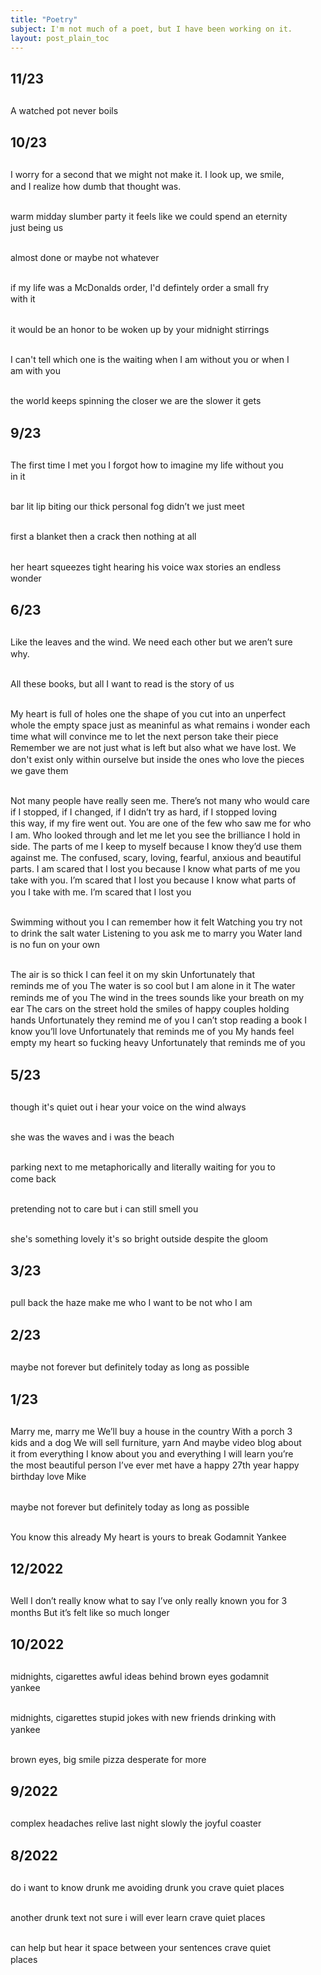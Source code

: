```yaml
---
title: "Poetry"
subject: I'm not much of a poet, but I have been working on it.
layout: post_plain_toc
---
```


<style>
    p {
        white-space: pre-wrap;
        margin-top: 30px;
        line-height: 1.3;
    }
</style>

## 11/23

A watched pot never boils

## 10/23

I worry for a second that we might not make it. I look up, we smile, and I realize how dumb that thought was.

warm midday slumber party
it feels like we could spend an eternity
just being us

almost done
or maybe not
whatever

if my life was a McDonalds order, I'd defintely order a small fry with it

it would be an honor to be woken up by your midnight stirrings

I can't tell which one is the waiting
when I am without you
or when I am with you

the world keeps spinning
the closer we are
the slower it gets

## 9/23

The first time I met you I forgot how to imagine my life without you in it

bar lit lip biting
our thick personal fog
didn’t we just meet

first a blanket
then a crack
then nothing at all

her heart squeezes tight
hearing his voice wax stories
an endless wonder

## 6/23

Like the leaves and the wind. We need each other but we aren’t sure why.

All these books, but all I want to read is the story of us

My heart is full of holes
one the shape of you
cut into an unperfect whole
the empty space just as
meaninful as what remains
i wonder each time
what will convince me to
let the next person take
their piece
Remember we are not just
what is left but also what
we have lost. We don't
exist only within ourselve
but inside the ones who love
the pieces we gave them

Not many people have really seen me. There’s not many who would care if I stopped, if I changed, if I didn’t try as hard, if I stopped loving this way, if my fire went out. You are one of the few who saw me for who I am. Who looked through and let me let you see the brilliance I hold in side. The parts of me I keep to myself because I know they’d use them against me. The confused, scary, loving, fearful, anxious and beautiful parts. I am scared that I lost you because I know what parts of me you take with you. I’m scared that I lost you because I know what parts of you I take with me. I’m scared that I lost you

Swimming without you I can remember how it felt
Watching you try not to drink the salt water
Listening to you ask me to marry you
Water land is no fun on your own

The air is so thick I can feel it on my skin
Unfortunately that reminds me of you
The water is so cool but I am alone in it
The water reminds me of you
The wind in the trees sounds like your breath on my ear
The cars on the street hold the smiles of happy couples holding hands
Unfortunately they remind me of you
I can’t stop reading a book I know you’ll love
Unfortunately that reminds me of you
My hands feel empty my heart so fucking heavy
Unfortunately that reminds me of you

## 5/23

though it's quiet out
i hear your voice on the wind
always

she was the waves and i was the beach

parking next to me
metaphorically and literally
waiting for you to come back

pretending not to care
but i can still smell you

she's something lovely
it's so bright outside
despite the gloom

## 3/23

pull back the haze
make me who I want to be
not who I am

## 2/23

maybe not forever
but definitely today
as long as possible

## 1/23

Marry me, marry me
We’ll buy a house in the country
With a porch 3 kids and a dog
We will sell furniture, yarn
And maybe video blog about it
from everything I know about you
and everything I will learn
you’re the most beautiful person I’ve ever met
have a happy 27th year
happy birthday
love Mike

maybe not forever
but definitely today
as long as possible

You know this already
My heart is yours to break
Godamnit Yankee

## 12/2022

Well I don’t really know what to say
I’ve only really known you for 3 months
But it’s felt like so much longer

## 10/2022

midnights, cigarettes
awful ideas behind brown eyes
godamnit yankee

midnights, cigarettes
stupid jokes with new friends
drinking with yankee

brown eyes, big smile
pizza
desperate for more

## 9/2022

complex headaches
relive last night slowly
the joyful coaster

## 8/2022

do i want to know
drunk me avoiding drunk you
crave quiet places

another drunk text
not sure i will ever learn
crave quiet places

can help but hear it
space between your sentences
crave quiet places
